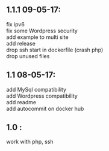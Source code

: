 ## 1.1.1 09-05-17:

fix ipv6   
fix some Wordpress security   
add example to multi site   
add release   
drop ssh start in dockerfile (crash php)   
drop unused files   


## 1.1 08-05-17:

add MySql compatibility   
add Wordpress compatibility   
add readme   
add autocommit on docker hub   

## 1.0 :
work with php, ssh   
